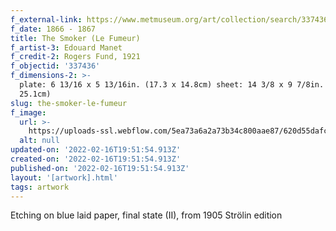 ```yaml
---
f_external-link: https://www.metmuseum.org/art/collection/search/337436
f_date: 1866 - 1867
title: The Smoker (Le Fumeur)
f_artist-3: Edouard Manet
f_credit-2: Rogers Fund, 1921
f_objectid: '337436'
f_dimensions-2: >-
  plate: 6 13/16 x 5 13/16in. (17.3 x 14.8cm) sheet: 14 3/8 x 9 7/8in. (36.5 x
  25.1cm)
slug: the-smoker-le-fumeur
f_image:
  url: >-
    https://uploads-ssl.webflow.com/5ea73a6a2a73b34c800aae87/620d55dafcfd2522eb62485b_DP817193.jpeg
  alt: null
updated-on: '2022-02-16T19:51:54.913Z'
created-on: '2022-02-16T19:51:54.913Z'
published-on: '2022-02-16T19:51:54.913Z'
layout: '[artwork].html'
tags: artwork
---
```


Etching on blue laid paper, final state (II), from 1905 Strölin edition
